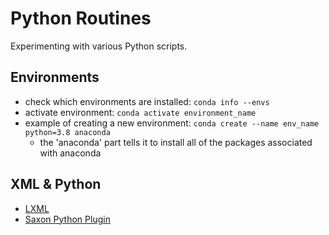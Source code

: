 # Python Routines
Experimenting with various Python scripts.

## Environments

- check which environments are installed: `conda info --envs`
- activate environment: `conda activate environment_name`
- example of creating a new environment: `conda create --name env_name python=3.8 anaconda`
  - the 'anaconda' part tells it to install all of the packages associated with anaconda

## XML & Python

- [LXML](https://lxml.de/xpathxslt.html)
- [Saxon Python Plugin](http://www.saxonica.com/saxon-c/documentation/index.html)
